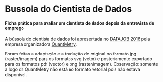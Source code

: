 # Bussola do Cientista de Dados
#### Ficha prática para avaliar um cientista de dados depois da entrevista de emprego

A bússola do cientista de dados foi apresentada no [DATAJOB 2016](https://www.datajob.fr) pela empresa organizadora [QuantMetry](https://www.quantmetry.com).

Foram feitas a adaptação e a tradução do original no formato jpg (raster/imagem) para os formatos svg (vetor) e posteriomente exportado para os formatos pdf (vector) e png (raster/imagem). Observação: somente a logo da QuantMetry não está no formato vetorial pois não estava disponível.
